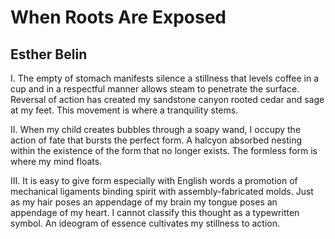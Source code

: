 # When Roots Are Exposed
## Esther Belin
I.
The empty of stomach
manifests silence
a stillness
that levels
coffee in a cup
and in a respectful manner
allows steam to penetrate
the surface.
Reversal of action
has created my sandstone canyon
rooted cedar and sage at my feet.
This movement is where
a tranquility stems.

II.
When my child creates
bubbles through a soapy wand,
I occupy the action of fate
that bursts the perfect form.
A halcyon absorbed
nesting within
the existence of the form
that no longer exists.
The formless form
is where my mind floats.

III.
It is easy to give form
especially with English words
a promotion of mechanical ligaments
binding spirit with assembly-fabricated molds.
Just as my hair poses an appendage of my brain
my tongue poses an appendage of my heart.
I cannot classify this thought as a typewritten symbol.
An ideogram of essence
cultivates my stillness to action.